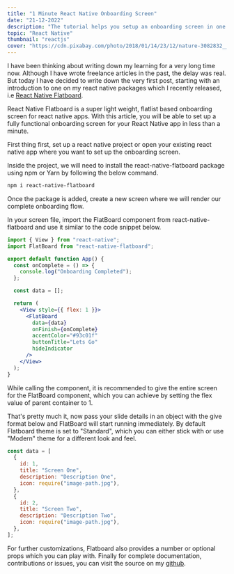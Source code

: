 ```yaml
---
title: "1 Minute React Native Onboarding Screen"
date: "21-12-2022"
description: "The tutorial helps you setup an onboarding screen in one minute"
topic: "React Native"
thumbnail: "reactjs"
cover: "https://cdn.pixabay.com/photo/2018/01/14/23/12/nature-3082832__480.jpg"
---
```


I have been thinking about writing down my learning for a very long time now. Although I have wrote freelance articles in the past, the delay was real. But today I have decided to write down the very first post, starting with an introduction to one on my react native packages which I recently released, i.e [React Native Flatboard](https://www.npmjs.com/package/react-native-flatboard).

React Native Flatboard is a super light weight, flatlist based onboarding screen for react native apps. With this article, you will be able to set up a fully functional onboarding screen for your React Native app in less than a minute.

First thing first, set up a react native project or open your existing react native app where you want to set up the onboarding screen.

Inside the project, we will need to install the react-native-flatboard package using npm or Yarn by following the below command.

```bash
npm i react-native-flatboard
```

Once the package is added, create a new screen where we will render our complete onboarding flow.

In your screen file, import the FlatBoard component from react-native-flatboard and use it similar to the code snippet below.

```jsx
import { View } from "react-native";
import FlatBoard from "react-native-flatboard";

export default function App() {
  const onComplete = () => {
    console.log("Onboarding Completed");
  };

  const data = [];

  return (
    <View style={{ flex: 1 }}>
      <FlatBoard
        data={data}
        onFinish={onComplete}
        accentColor="#93c01f"
        buttonTitle="Lets Go"
        hideIndicator
      />
    </View>
  );
}
```

While calling the component, it is recommended to give the entire screen for the FlatBoard component, which you can achieve by setting the flex value of parent container to 1.

That's pretty much it, now pass your slide details in an object with the give format below and FlatBoard will start running immediately. By default Flatboard theme is set to "Standard", which you can either stick with or use "Modern" theme for a different look and feel.

```jsx
const data = [
  {
    id: 1,
    title: "Screen One",
    description: "Description One",
    icon: require("image-path.jpg"),
  },
  {
    id: 2,
    title: "Screen Two",
    description: "Description Two",
    icon: require("image-path.jpg"),
  },
];
```

For further customizations, Flatboard also provides a number or optional props which you can play with. Finally for complete documentation, contributions or issues, you can visit the source on my [github](https://github.com/ArunGovil/react-native-flatboard).
